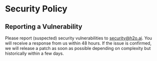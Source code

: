 # Security Policy

## Reporting a Vulnerability

Please report (suspected) security vulnerabilities to security@h2o.ai. You will receive a response from us within 48 hours. 
If the issue is confirmed, we will release a patch as soon as possible depending on complexity but historically within a few days.
